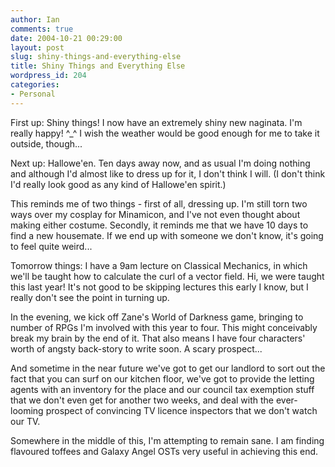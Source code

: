 ```yaml
---
author: Ian
comments: true
date: 2004-10-21 00:29:00
layout: post
slug: shiny-things-and-everything-else
title: Shiny Things and Everything Else
wordpress_id: 204
categories:
- Personal
---
```


First up: Shiny things!  I now have an extremely shiny new naginata.  I'm really happy! ^_^  I wish the weather would be good enough for me to take it outside, though...  

Next up: Hallowe'en.  Ten days away now, and as usual I'm doing nothing and although I'd almost like to dress up for it, I don't think I will.  (I don't think I'd really look good as any kind of Hallowe'en spirit.)  

This reminds me of two things - first of all, dressing up.  I'm still torn two ways over my cosplay for Minamicon, and I've not even thought about making either costume.  Secondly, it reminds me that we have 10 days to find a new housemate.  If we end up with someone we don't know, it's going to feel quite weird...  

Tomorrow things:  I have a 9am lecture on Classical Mechanics, in which we'll be taught how to calculate the curl of a vector field.  Hi, we were taught this last year!  It's not good to be skipping lectures this early I know, but I really don't see the point in turning up.  

In the evening, we kick off Zane's World of Darkness game, bringing to number of RPGs I'm involved with this year to four.  This might conceivably break my brain by the end of it.  That also means I have four characters' worth of angsty back-story to write soon.  A scary prospect...  

And sometime in the near future we've got to get our landlord to sort out the fact that you can surf on our kitchen floor, we've got to provide the letting agents with an inventory for the place and our council tax exemption stuff that we don't even get for another two weeks, and deal with the ever-looming prospect of convincing TV licence inspectors that we don't watch our TV.  

Somewhere in the middle of this, I'm attempting to remain sane.  I am finding flavoured toffees and Galaxy Angel OSTs very useful in achieving this end.
